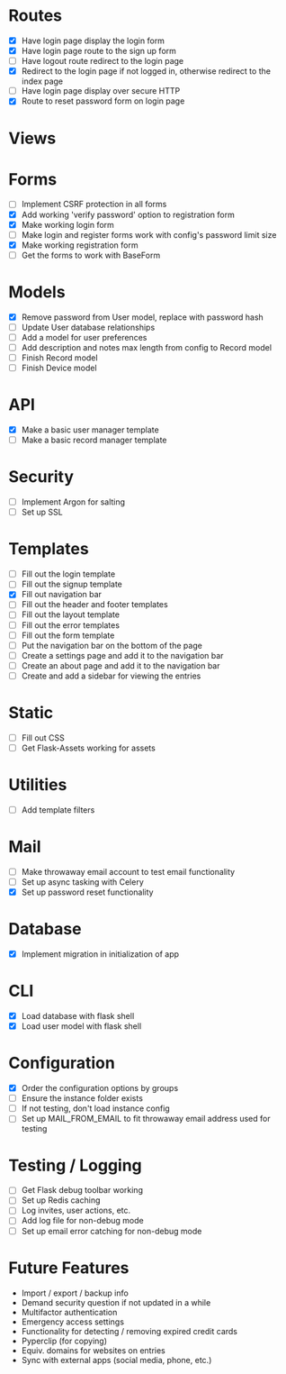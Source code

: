 # Routes
- [x] Have login page display the login form
- [x] Have login page route to the sign up form
- [ ] Have logout route redirect to the login page
- [x] Redirect to the login page if not logged in, otherwise redirect to the index page
- [ ] Have login page display over secure HTTP
- [x] Route to reset password form on login page

# Views

# Forms
- [ ] Implement CSRF protection in all forms
- [x] Add working 'verify password' option to registration form
- [x] Make working login form
- [ ] Make login and register forms work with config's password limit size
- [x] Make working registration form
- [ ] Get the forms to work with BaseForm

# Models
- [x] Remove password from User model, replace with password hash
- [ ] Update User database relationships
- [ ] Add a model for user preferences
- [ ] Add description and notes max length from config to Record model
- [ ] Finish Record model
- [ ] Finish Device model

# API
- [x] Make a basic user manager template
- [ ] Make a basic record manager template

# Security
- [ ] Implement Argon for salting
- [ ] Set up SSL

# Templates
- [ ] Fill out the login template
- [ ] Fill out the signup template
- [x] Fill out navigation bar
- [ ] Fill out the header and footer templates
- [ ] Fill out the layout template
- [ ] Fill out the error templates
- [ ] Fill out the form template
- [ ] Put the navigation bar on the bottom of the page
- [ ] Create a settings page and add it to the navigation bar
- [ ] Create an about page and add it to the navigation bar
- [ ] Create and add a sidebar for viewing the entries

# Static
- [ ] Fill out CSS
- [ ] Get Flask-Assets working for assets

# Utilities
- [ ] Add template filters

# Mail
- [ ] Make throwaway email account to test email functionality
- [ ] Set up async tasking with Celery
- [x] Set up password reset functionality

# Database
- [x] Implement migration in initialization of app

# CLI
- [x] Load database with flask shell
- [x] Load user model with flask shell

# Configuration
- [x] Order the configuration options by groups
- [ ] Ensure the instance folder exists
- [ ] If not testing, don't load instance config
- [ ] Set up MAIL_FROM_EMAIL to fit throwaway email address used for testing

# Testing / Logging
- [ ] Get Flask debug toolbar working
- [ ] Set up Redis caching
- [ ] Log invites, user actions, etc.
- [ ] Add log file for non-debug mode
- [ ] Set up email error catching for non-debug mode

# Future Features
- Import / export / backup info
- Demand security question if not updated in a while
- Multifactor authentication
- Emergency access settings
- Functionality for detecting / removing expired credit cards
- Pyperclip (for copying)
- Equiv. domains for websites on entries
- Sync with external apps (social media, phone, etc.)